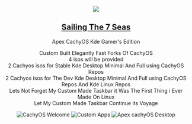 <p align="center">
<img src="https://i.postimg.cc/JhMRf2RZ/claudemods-03-17-2025.gif">	



<div align="center">

 
##  [Sailing The 7 Seas](https://github.com/claudemods/ApexArchIsoCreatorGuiAppImage)

<div align="center">




Apex CachyOS Kde Gamer's Edition

<div align="center">
Custom Built Elegantly Fast Forks Of CachyOS 

<div align="center">
4 isos will be provided 
 <div align="center">
2 Cachyos isos for Stable Kde Desktop Minimal And Full using CachyOS Repos
  <div align="center">
2 Cachyos isos for The Dev Kde Desktop Minimal And Full using CachyOS Repos And Kde Linux Repos
<div align="center">
 Lets Not Forget My Custom Made Taskbar it Was The First Thing i Ever Made On Linux 
<div align="center">
Let My Custom Made Taskbar Continue its Voyage

![CachyOS Welcome](https://github.com/user-attachments/assets/eeaf8cf0-5e30-42d0-be12-4c3fe4edc960)
![Custom Apps](https://github.com/user-attachments/assets/149978a7-37c6-448b-a876-5229934cd47f)
![Apex cachyOS Desktop](https://github.com/user-attachments/assets/20715529-3d8b-48ee-bd66-f9c930c007e6)





